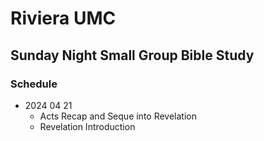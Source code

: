 # Riviera UMC
## Sunday Night Small Group Bible Study

### Schedule
- 2024 04 21
  - Acts Recap and Seque into Revelation
  - Revelation Introduction